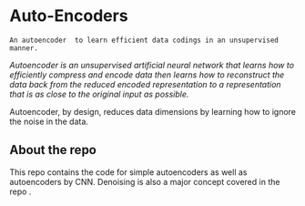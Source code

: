 # Auto-Encoders
`An autoencoder  to learn efficient data codings in an unsupervised manner.`

_Autoencoder is an unsupervised artificial neural network that learns how to efficiently compress and encode data then learns how to reconstruct the data back from the reduced encoded representation to a representation that is as close to the original input as possible._

Autoencoder, by design, reduces data dimensions by learning how to ignore the noise in the data.

## About the repo

This repo contains the code for simple autoencoders as well as autoencoders by CNN.
Denoising is also a major concept covered in the repo .
